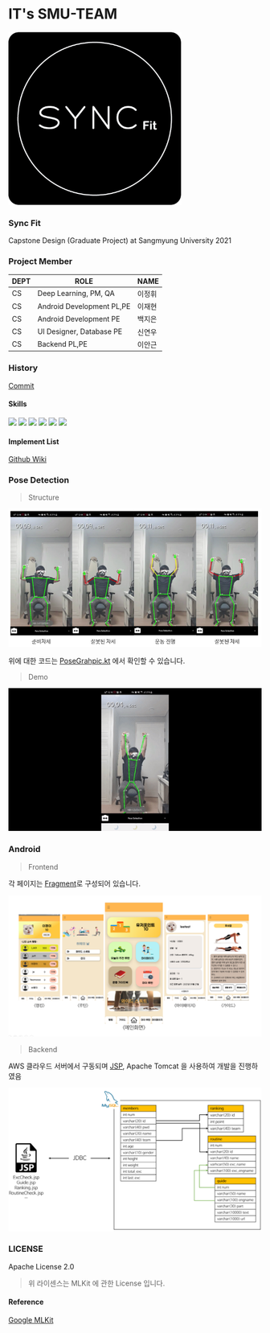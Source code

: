 # IT's SMU-TEAM

<img src="figure/README/SyncFit_ICON.png" alt="SyncFit_ICON" style="zoom:67%;" />

### Sync Fit

Capstone Design (Graduate Project) at Sangmyung University 2021

### Project Member

| DEPT | ROLE                      | NAME   |
| ---- | ------------------------- | ------ |
| CS   | Deep Learning, PM, QA     | 이정휘 |
| CS   | Android Development PL,PE | 이재현 |
| CS   | Android Development PE    | 백지은 |
| CS   | UI Designer, Database PE  | 신연우 |
| CS   | Backend PL,PE             | 이안근 |



### History

[Commit](https://github.com/ITs-smu-Team/its-core-android/commits/master)



#### Skills

<img src="https://img.shields.io/badge/Android-brightgreen"> <img src="https://img.shields.io/badge/MLKit-blue"> <img src="https://img.shields.io/badge/AWS EC2-orange"> <img src="https://img.shields.io/badge/JSP-9cf"> <img src="https://img.shields.io/badge/MySQL-informational"> <img src="https://img.shields.io/badge/Adobe XD-blueviolet">

#### Implement List

[Github Wiki](https://github.com/ITs-smu-Team/its-core-android/wiki)



### Pose Detection

> Structure

![image-20211013172612333](figure/README/image-20211013172612333.png)

위에 대한 코드는 [PoseGrahpic.kt](https://github.com/ITs-smu-Team/its-core-android/blob/d1cd9294d8575f53e26c2143cd80769aa170084a/Android/app/src/main/java/com/example/mlkit_pose/kotlin/posedetector/PoseGraphic.kt#L208) 에서 확인할 수 있습니다.

> Demo 

![시연영상](figure/README/시연영상.gif)



### Android

> Frontend

각 페이지는 [Fragment](https://github.com/ITs-smu-Team/its-core-android/tree/master/Android/app/src/main/java/com/example/mlkit_pose/fragment)로 구성되어 있습니다.

![image-20211013172441142](figure/README/image-20211013172441142.png)

> Backend

AWS 클라우드 서버에서 구동되며 [JSP](https://github.com/ITs-smu-Team/its-core-android/tree/master/Server_JSP), Apache Tomcat 을 사용하여 개발을 진행하였음

![image-20211013170817297](figure/README/image-20211013170817297.png)



### LICENSE

Apache License 2.0

> 위 라이센스는 MLKit 에 관한 License 입니다.



#### Reference

[Google MLKit](https://developers.google.com/ml-kit/guides)







